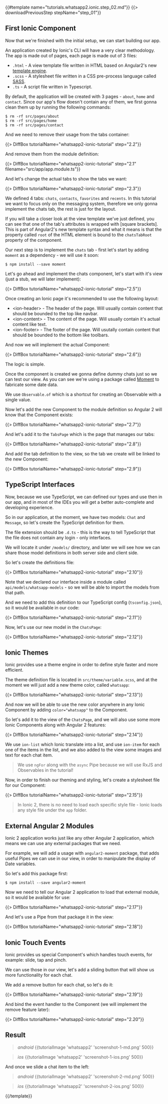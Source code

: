 {{#template name="tutorials.whatsapp2.ionic.step_02.md"}}
{{> downloadPreviousStep stepName="step_01"}}

## First Ionic Component

Now that we're finished with the initial setup, we can start building our app.

An application created by Ionic's CLI will have a very clear methodology. The app is made out of pages, each page is made out of 3 files:

- `.html` - A view template file written in HTML based on Angular2's new [template engine](angular.io/docs/ts/latest/guide/template-syntax.html).
- `.scss` - A stylesheet file written in a CSS pre-process language called [SASS](sass-lang.com).
- `.ts` - A script file written in Typescript.

By default, the application will be created with 3 pages - `about`, `home` and `contact`. Since our app's flow doesn't contain any of them, we first gonna clean them up by running the following commands:

    $ rm -rf src/pages/about
    $ rm -rf src/pages/home
    $ rm -rf src/pages/contact

And we need to remove their usage from the tabs container:

{{> DiffBox tutorialName="whatsapp2-ionic-tutorial" step="2.2"}}

And remove them from the module definition:

{{> DiffBox tutorialName="whatsapp2-ionic-tutorial" step="2.1" filename="src/app/app.module.ts"}}

And let's change the actual tabs to show the tabs we want:

{{> DiffBox tutorialName="whatsapp2-ionic-tutorial" step="2.3"}}

We defined 4 tabs: `chats`, `contacts`, `favorites` and `recents`. In this tutorial we want to focus only on the messaging system, therefore we only gonna implement the chats tab, the rest is just for the layout.

If you will take a closer look at the view template we've just defined, you can see that one of the tab's attributes is wrapped with \[square brackets\]. This is part of Angular2's new template syntax and what it means is that the property called `root` of the HTML element is bound to the `chatsTabRoot` property of the component.

Our next step is to implement the `chats` tab - first let's start by adding `moment` as a dependency - we will use it soon:

    $ npm install --save moment

Let's go ahead and implement the chats component, let's start with it's view (just a stub, we will later implement):

{{> DiffBox tutorialName="whatsapp2-ionic-tutorial" step="2.5"}}

Once creating an Ionic page it's recommended to use the following layout:

- &lt;ion-header&gt; - The header of the page. Will usually contain content that should be bounded to the top like navbar.
- &lt;ion-content&gt; - The content of the page. Will usually contain it's actual content like text.
- &lt;ion-footer&gt; - The footer of the page. Will usutally contain content that should be bounded to the bottom like toolbars.

And now we will implement the actual Component:

{{> DiffBox tutorialName="whatsapp2-ionic-tutorial" step="2.6"}}

The logic is simple. 

Once the component is created we gonna define dummy chats just so we can test our view. As you can see we're using a package called [Moment](momentjs.com) to fabricate some date data. 

We use `Observable.of` which is a shortcut for creating an Observable with a single value.

Now let's add the new Component to the module definition so Angular 2 will know that the Component exists:

{{> DiffBox tutorialName="whatsapp2-ionic-tutorial" step="2.7"}}

And let's add it to the `TabsPage` which is the page that manages our tabs:

{{> DiffBox tutorialName="whatsapp2-ionic-tutorial" step="2.8"}}

And add the tab definition to the view, so the tab we create will be linked to the new Component:

{{> DiffBox tutorialName="whatsapp2-ionic-tutorial" step="2.9"}}

## TypeScript Interfaces

Now, because we use TypeScript, we can defined our types and use then in our app, and in most of the IDEs you will get a better auto-complete and developing experience.

So in our application, at the moment, we have two models: `Chat` and `Message`, so let's create the TypeScript definition for them.

The file extension should be `.d.ts` - this is the way to tell TypeScript that the file does not contain any login - only interfaces.

We will locate it under `/models/` directory, and later we will see how we can share those model definitions in both server side and client side.

So let's create the definitions file:

{{> DiffBox tutorialName="whatsapp2-ionic-tutorial" step="2.10"}}

Note that we declared our interface inside a module called `api/models/whatsapp-models` - so we will be able to import the models from that path.

And we need to add this definition to our TypeScript config (`tsconfig.json`), so it would be available in our code:

{{> DiffBox tutorialName="whatsapp2-ionic-tutorial" step="2.11"}}

Now, let's use our new model in the `ChatsPage`:

{{> DiffBox tutorialName="whatsapp2-ionic-tutorial" step="2.12"}}

## Ionic Themes
 
Ionic provides use a theme engine in order to define style faster and more efficient. 

The theme definition file is located in `src/theme/variable.scss`, and at the moment we will just add a new theme color, called `whatsapp`:

{{> DiffBox tutorialName="whatsapp2-ionic-tutorial" step="2.13"}}

And now we will be able to use the new color anywhere in any Ionic Component by adding `color="whatsapp"` to the Component.

So let's add it to the view of the `ChatsPage`, and we will also use some more Ionic Components along with Angular 2 features:

{{> DiffBox tutorialName="whatsapp2-ionic-tutorial" step="2.14"}}

We use `ion-list` which Ionic translate into a list, and use `ion-item` for each one of the items in the list, and we also added to the view some images and text for each chat item.

> We use `ngFor` along with the `async` Pipe because we will use RxJS and Observables in the tutorial!

Now, in order to finish our theming and styling, let's create a stylesheet file for our Component:

{{> DiffBox tutorialName="whatsapp2-ionic-tutorial" step="2.15"}}

> In Ionic 2, there is no need to load each specific style file - Ionic loads any style file under the `app` folder.

## External Angular 2 Modules

Ionic 2 application works just like any other Angular 2 application, which means we can use any external packages that we need. 

For example, we will add a usage with `angular2-moment` package, that adds useful Pipes we can use in our view, in order to manipulate the display of Date variables.

So let's add this package first:

    $ npm install --save angular2-moment
    
Now we need to tell our Angular 2 application to load that external module, so it would be available for use:
    
{{> DiffBox tutorialName="whatsapp2-ionic-tutorial" step="2.17"}}
    
And let's use a Pipe from that package it in the view:
    
{{> DiffBox tutorialName="whatsapp2-ionic-tutorial" step="2.18"}}
    
## Ionic Touch Events
    
Ionic provides us special Component's which handles touch events, for example: slide, tap and pinch. 

We can use those in our view, let's add a sliding button that will show us more functionality for each chat.

We add a remove button for each chat, so let's do it:

{{> DiffBox tutorialName="whatsapp2-ionic-tutorial" step="2.19"}}

And bind the event handler to the Component (we will implement the remove feature later): 

{{> DiffBox tutorialName="whatsapp2-ionic-tutorial" step="2.20"}}

## Result

> *android* {{tutorialImage 'whatsapp2' 'screenshot-1-md.png' 500}}

> *ios* {{tutorialImage 'whatsapp2' 'screenshot-1-ios.png' 500}}

And once we slide a chat item to the left:

> *android* {{tutorialImage 'whatsapp2' 'screenshot-2-md.png' 500}}

> *ios* {{tutorialImage 'whatsapp2' 'screenshot-2-ios.png' 500}}

{{/template}}